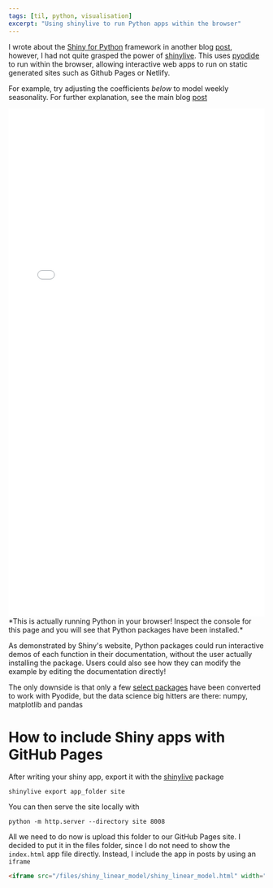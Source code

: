 ```yaml
---
tags: [til, python, visualisation]
excerpt: "Using shinylive to run Python apps within the browser"
---
```


I wrote about the [Shiny for Python](https://shiny.posit.co/py) framework in another blog [post](/shiny-web-apps), however, I had not quite grasped the power of [shinylive](https://shiny.posit.co/py/docs/shinylive.html). This uses [pyodide](https://pyodide.org/en/stable/) to run within the browser, allowing interactive web apps to run on static generated sites such as Github Pages or Netlify.

For example, try adjusting the coefficients *below* to model weekly seasonality. For further explanation, see the main blog [post](/linear-models-demystified)
<iframe src="/files/shiny_linear_model/shiny_linear_model.html" width="100%" height="1000px" style="border:none;"></iframe>
*This is actually running Python in your browser! Inspect the console for this page and you will see that Python packages have been installed.*

As demonstrated by Shiny's website, Python packages could run interactive demos of each function in their documentation, without the user actually installing the package. Users could also see how they can modify the example by editing the documentation directly!

The only downside is that only a few [select packages](https://pyodide.org/en/stable/usage/packages-in-pyodide.html) have been converted to work with Pyodide, but the data science big hitters are there: numpy, matplotlib and pandas

# How to include Shiny apps with GitHub Pages

After writing your shiny app, export it with the [shinylive](https://shiny.posit.co/py/docs/shinylive.html) package 

```shell
shinylive export app_folder site
```

You can then serve the site locally with 

```shell
python -m http.server --directory site 8008
```

All we need to do now is upload this folder to our GitHub Pages site. I decided to put it in the files folder, since I do not need to show the `index.html` app file directly. Instead, I include the app in posts by using an `iframe`

```html
<iframe src="/files/shiny_linear_model/shiny_linear_model.html" width="100%" height="1000px" style="border:none;"></iframe>
```


